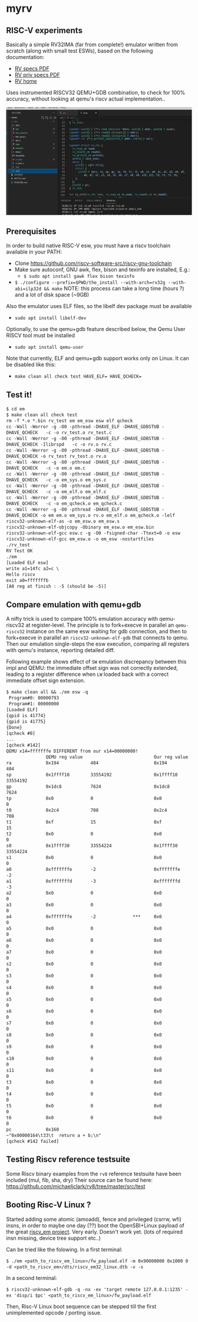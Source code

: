 # myrv

## RISC-V experiments
Basically a simple RV32IMA (far from complete!) emulator written from scratch (along with small test ESWs), based on the following documentation:
- [RV specs PDF](https://github.com/riscv/riscv-isa-manual/releases/download/Ratified-IMAFDQC/riscv-spec-20191213.pdf)
- [RV priv specs PDF](https://github.com/riscv/riscv-isa-manual/releases/download/Ratified-IMFDQC-and-Priv-v1.11/riscv-privileged-20190608.pdf)
- [RV home](https://riscv.org/technical/specifications/)

Uses instrumented RISCV32 QEMU+GDB combination, to check for 100% accuracy, without looking at qemu's riscv actual implementation..

![myrv screenshot](myrv.png)

## Prerequisites
In order to build native RISC-V esw, you must have a riscv toolchain available in your PATH:
- Clone https://github.com/riscv-software-src/riscv-gnu-toolchain
- Make sure autoconf, GNU awk, flex, bison and texinfo are installed, E.g.:
  - `$ sudo apt install gawk flex bison texinfo`
- `$ ./configure --prefix=$PWD/the_install --with-arch=rv32g --with-abi=ilp32d && make`
NOTE: this process can take a long time (hours ?) and a lot of disk space (~9GB)

Also the emulator uses ELF files, so the libelf dev package must be available
- `sudo apt install libelf-dev`

Optionally, to use the qemu+gdb feature described below, the Qemu User RISCV tool must be installed
- `sudo apt install qemu-user`

Note that currently, ELF and qemu+gdb support works only on Linux.
It can be disabled like this:
- `make clean all check test HAVE_ELF= HAVE_QCHECK=`

## Test it!
```
$ cd em
$ make clean all check test
rm -f *.o *.bin rv_test em em_esw esw elf qcheck
cc -Wall -Werror -g -O0 -pthread -DHAVE_ELF -DHAVE_GDBSTUB -DHAVE_QCHECK   -c -o rv_test.o rv_test.c
cc -Wall -Werror -g -O0 -pthread -DHAVE_ELF -DHAVE_GDBSTUB -DHAVE_QCHECK -Ilibrspd   -c -o rv.o rv.c
cc -Wall -Werror -g -O0 -pthread -DHAVE_ELF -DHAVE_GDBSTUB -DHAVE_QCHECK -o rv_test rv_test.o rv.o
cc -Wall -Werror -g -O0 -pthread -DHAVE_ELF -DHAVE_GDBSTUB -DHAVE_QCHECK   -c -o em.o em.c
cc -Wall -Werror -g -O0 -pthread -DHAVE_ELF -DHAVE_GDBSTUB -DHAVE_QCHECK   -c -o em_sys.o em_sys.c
cc -Wall -Werror -g -O0 -pthread -DHAVE_ELF -DHAVE_GDBSTUB -DHAVE_QCHECK   -c -o em_elf.o em_elf.c
cc -Wall -Werror -g -O0 -pthread -DHAVE_ELF -DHAVE_GDBSTUB -DHAVE_QCHECK   -c -o em_qcheck.o em_qcheck.c
cc -Wall -Werror -g -O0 -pthread -DHAVE_ELF -DHAVE_GDBSTUB -DHAVE_QCHECK -o em em.o em_sys.o rv.o em_elf.o em_qcheck.o -lelf
riscv32-unknown-elf-as -o em_esw.o em_esw.s
riscv32-unknown-elf-objcopy -Obinary em_esw.o em_esw.bin
riscv32-unknown-elf-gcc esw.c -g -O0 -fsigned-char -Ttext=0 -o esw
riscv32-unknown-elf-gcc em_esw.o -o em_esw -nostartfiles
./rv_test
RV Test OK
./em 
[Loaded ELF esw]
write a1=14fc a2=c \
Hello riscv
exit a0=fffffffb
[A0 reg at finish : -5 (should be -5)]
```

## Compare emulation with qemu+gdb
A nifty trick is used to compare 100% emulation accuracy with qemu-riscv32 at register-level.
The principle is to fork+execve in parallel an `qemu-riscv32` instance on the same esw waiting for gdb connection,
and then to fork+execve in parallel an `riscv32-unknown-elf-gdb` that connects to qemu.
Then our emulation single-steps the esw execution, comparing all registers with qemu's instance, reporting detailed diff.

Following example shows effect of `SW` emulation discrepancy between this impl and QEMU: the immediate offset sign was not correctly extended, leading to a register difference when `LW` loaded back with a correct immediate offset sign extension.
```
$ make clean all && ./em esw -q
 Program#0: 00000793
 Program#1: 00000000
[Loaded ELF]
{qpid is 41774}
{gpid is 41775}
{Done}
[qcheck #0]
...
[qcheck #142]
QEMU x14=fffffffe DIFFERENT from our x14=00000000!
               QEMU reg value                           Our reg value  
ra             0x194            404                     0x194           404     
sp             0x1ffff10        33554192                0x1ffff10       33554192
gp             0x1dc8           7624                    0x1dc8          7624    
tp             0x0              0                       0x0             0       
t0             0x2c4            708                     0x2c4           708     
t1             0xf              15                      0xf             15      
t2             0x0              0                       0x0             0       
s0             0x1ffff30        33554224                0x1ffff30       33554224
s1             0x0              0                       0x0             0       
a0             0xfffffffe       -2                      0xfffffffe      -2      
a1             0xfffffffd       -3                      0xfffffffd      -3      
a2             0x0              0                       0x0             0       
a3             0x0              0                       0x0             0       
a4             0xfffffffe       -2              ***     0x0             0       
a5             0x0              0                       0x0             0       
a6             0x0              0                       0x0             0       
a7             0x0              0                       0x0             0       
s2             0x0              0                       0x0             0       
s3             0x0              0                       0x0             0       
s4             0x0              0                       0x0             0       
s5             0x0              0                       0x0             0       
s6             0x0              0                       0x0             0       
s7             0x0              0                       0x0             0       
s8             0x0              0                       0x0             0       
s9             0x0              0                       0x0             0       
s10            0x0              0                       0x0             0       
s11            0x0              0                       0x0             0       
t3             0x0              0                       0x0             0       
t4             0x0              0                       0x0             0       
t5             0x0              0                       0x0             0       
t6             0x0              0                       0x0             0       
pc             0x160     
~"0x00000164\t33\t  return a + b;\n"
[qcheck #142 failed]
```

## Testing Riscv reference testsuite
Some Riscv binary examples from the `rv8` reference testsuite have been included (mul, fib, sha, dry)
Their source can be found here: https://github.com/michaeljclark/rv8/tree/master/src/test

## Booting Risc-V Linux ?
Started adding some atomic (amoadd), fence and privileged (csrrw, wfi) insns, in order to maybe one day (??)
boot the OpenSBI+Linux payload of the great [riscv_em project](https://github.com/franzflasch/riscv_em).
Very early. Doesn't work yet. (lots of required insn missing, device tree support etc..)

Can be tried like the folowing.
In a first terminal:
```
$ ./em <path_to_riscv_em_linux>/fw_payload.elf -m 0x90000000 0x1000 0 -d <path_to_riscv_em>/dts/riscv_em32_linux.dtb -v -s
```
In a second terminal:
```
$ riscv32-unknown-elf-gdb -q -nx -ex 'target remote 127.0.0.1:1235' -ex 'disp/i $pc' <path_to_riscv_em_linux>/fw_payload.elf
```
Then, Risc-V Linux boot sequence can be stepped till the first unimplemented opcode / porting issue.
